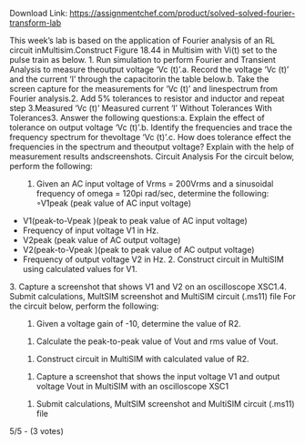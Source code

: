 Download Link: https://assignmentchef.com/product/solved-solved-fourier-transform-lab
<br>
<p class="ui header product-top-header" title="Fourier Transform Lab Solution">This week’s lab is based on the application of Fourier analysis of an RL circuit inMultisim.Construct Figure 18.44 in Multisim with Vi(t) set to the pulse train as below. 1. Run simulation to perform Fourier and Transient Analysis to measure theoutput voltage ‘Vc (t)’.a. Record the voltage ‘Vc (t)’ and the current ‘I’ through the capacitorin the table below.b. Take the screen capture for the measurements for ‘Vc (t)’ and linespectrum from Fourier analysis.2. Add 5% tolerances to resistor and inductor and repeat step 3.Measured ‘Vc (t)’ Measured current ‘I’ Without Tolerances With Tolerances3. Answer the following questions:a. Explain the effect of tolerance on output voltage ‘Vc (t)’.b. Identify the frequencies and trace the frequency spectrum for thevoltage ‘Vc (t)’.c. How does tolerance effect the frequencies in the spectrum and theoutput voltage? Explain with the help of measurement results andscreenshots. Circuit Analysis For the circuit below, perform the following:

<ol>

 <li style="list-style-type: none;">

  <ol>

   <li>Given an AC input voltage of Vrms = 200Vrms and a sinusoidal frequency of omega = 120pi rad/sec, determine the following: ◦V1peak (peak value of AC input voltage)</li>

  </ol></li>

</ol>

<ul>

 <li>V1(peak-to-Vpeak )(peak to peak value of AC input voltage)</li>

 <li> Frequency of input voltage V1 in Hz.</li>

 <li> V2peak (peak value of AC output voltage)</li>

 <li> V2(peak-to-Vpeak )(peak to peak value of AC output voltage)</li>

 <li> Frequency of output voltage V2 in Hz. 2. Construct circuit in MultiSIM using calculated values for V1.</li>

</ul>

<p class="ui header product-top-header" title="Fourier Transform Lab Solution">3. Capture a screenshot that shows V1 and V2 on an oscilloscope XSC1.4. Submit calculations, MultSIM screenshot and MultiSIM circuit (.ms11) file For the circuit below, perform the following:

<ol>

 <li style="list-style-type: none;">

  <ol>

   <li> Given a voltage gain of -10, determine the value of R2.</li>

  </ol></li>

</ol>

<ol>

 <li style="list-style-type: none;">

  <ol>

   <li>Calculate the peak-to-peak value of Vout and rms value of Vout.</li>

  </ol></li>

</ol>

<ol>

 <li style="list-style-type: none;">

  <ol>

   <li>Construct circuit in MultiSIM with calculated value of R2.</li>

  </ol></li>

</ol>

<ol>

 <li style="list-style-type: none;">

  <ol>

   <li>Capture a screenshot that shows the input voltage V1 and output voltage Vout in MultiSIM with an oscilloscope XSC1</li>

  </ol></li>

</ol>

<ol>

 <li style="list-style-type: none;">

  <ol>

   <li> Submit calculations, MultSIM screenshot and MultiSIM circuit (.ms11) file</li>

  </ol></li>

</ol>

5/5 - (3 votes)